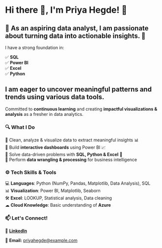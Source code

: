 # Hi there 👋, I'm Priya Hegde! 🚀  

## 🎉 As an aspiring **data analyst**, I am passionate about **turning data into actionable insights.** 🎄  
I have a strong foundation in: 

   ✅ **SQL**  
   ✅ **Power BI**  
   ✅ **Excel**  
   ✅ **Python**

## I am eager to uncover **meaningful patterns and trends** using various data tools.  
Committed to **continuous learning** and creating **impactful visualizations & analysis** as a fresher in data analytics. 


### 🔍 **What I Do**  
🔹 Clean, analyze & visualize data to extract meaningful insights 📊  
🔹 Build **interactive dashboards** using Power BI  📈  
🔹 Solve data-driven problems with **SQL, Python & Excel** 🔎  
🔹 Perform **data wrangling & processing** for business intelligence  


### ⚙️ **Tech Skills & Tools**  
💻 **Languages**: Python (NumPy, Pandas, Matplotlib, Data Analysis), SQL  
📊 **Visualization**: Power BI, Matplotlib, Seaborn  
🛠️ **Excel**: LOOKUP, Statistical analysis, Data cleaning  
☁ **Cloud Knowledge**: Basic understanding of **Azure** 


### 📫 **Let's Connect!**  
🔗 **[LinkedIn](https://www.linkedin.com/in/priyahegde123/)**      

📧 **Email:** [priyahegde@example.com](mailto:priyahegde@example.com) 

